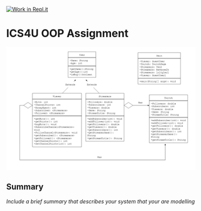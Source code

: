 [![Work in Repl.it](https://classroom.github.com/assets/work-in-replit-14baed9a392b3a25080506f3b7b6d57f295ec2978f6f33ec97e36a161684cbe9.svg)](https://classroom.github.com/online_ide?assignment_repo_id=4818934&assignment_repo_type=AssignmentRepo)
# ICS4U OOP Assignment

<img src="https://github.com/SACHSTech/oop-assignment-JacksonCheung21/blob/main/oopdiagram.png">

## Summary
*Include a brief summary that describes your system that your are modelling*
